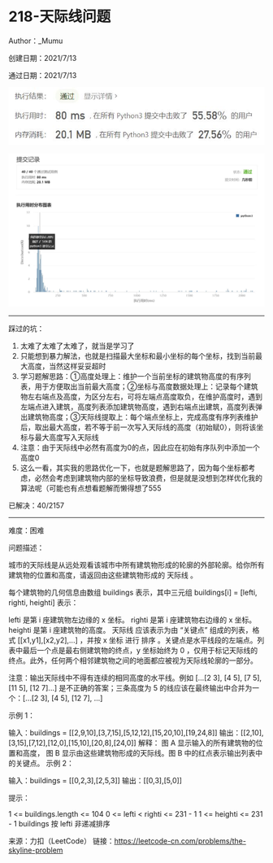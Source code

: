 # 218-天际线问题

Author：_Mumu

创建日期：2021/7/13

通过日期：2021/7/13

![](https://github.com/Mumulhy/LeetCode/blob/master/218-天际线问题/通过截图2.jpg)

![](https://github.com/Mumulhy/LeetCode/blob/master/218-天际线问题/通过截图1.jpg)

*****

踩过的坑：

1. 太难了太难了太难了，就当是学习了
2. 只能想到暴力解法，也就是扫描最大坐标和最小坐标的每个坐标，找到当前最大高度，当然这样妥妥超时
3. 学习题解思路：①高度处理上：维护一个当前坐标的建筑物高度的有序列表，用于方便取出当前最大高度；②坐标与高度数据处理上：记录每个建筑物左右端点及高度，为区分左右，可将左端点高度取负，在维护高度时，遇到左端点进入建筑，高度列表添加建筑物高度，遇到右端点出建筑，高度列表弹出建筑物高度；③天际线提取上：每个端点坐标上，完成高度有序列表维护后，取出最大高度，若不等于前一次写入天际线的高度（初始赋0），则将该坐标与最大高度写入天际线
4. 注意：由于天际线中必然有高度为0的点，因此应在初始有序队列中添加一个高度0
5. 这么一看，其实我的思路优化一下，也就是题解思路了，因为每个坐标都考虑，必然会考虑到建筑物内部的坐标导致浪费，但是就是没想到怎样优化我的算法呢（可能也有点想看题解而懒得想了555

已解决：40/2157

*****

难度：困难

问题描述：

城市的天际线是从远处观看该城市中所有建筑物形成的轮廓的外部轮廓。给你所有建筑物的位置和高度，请返回由这些建筑物形成的 天际线 。

每个建筑物的几何信息由数组 buildings 表示，其中三元组 buildings[i] = [lefti, righti, heighti] 表示：

lefti 是第 i 座建筑物左边缘的 x 坐标。
righti 是第 i 座建筑物右边缘的 x 坐标。
heighti 是第 i 座建筑物的高度。
天际线 应该表示为由 “关键点” 组成的列表，格式 [[x1,y1],[x2,y2],...] ，并按 x 坐标 进行 排序 。关键点是水平线段的左端点。列表中最后一个点是最右侧建筑物的终点，y 坐标始终为 0 ，仅用于标记天际线的终点。此外，任何两个相邻建筑物之间的地面都应被视为天际线轮廓的一部分。

注意：输出天际线中不得有连续的相同高度的水平线。例如 [...[2 3], [4 5], [7 5], [11 5], [12 7]...] 是不正确的答案；三条高度为 5 的线应该在最终输出中合并为一个：[...[2 3], [4 5], [12 7], ...]

 

示例 1：


输入：buildings = [[2,9,10],[3,7,15],[5,12,12],[15,20,10],[19,24,8]]
输出：[[2,10],[3,15],[7,12],[12,0],[15,10],[20,8],[24,0]]
解释：
图 A 显示输入的所有建筑物的位置和高度，
图 B 显示由这些建筑物形成的天际线。图 B 中的红点表示输出列表中的关键点。
示例 2：

输入：buildings = [[0,2,3],[2,5,3]]
输出：[[0,3],[5,0]]


提示：

1 <= buildings.length <= 104
0 <= lefti < righti <= 231 - 1
1 <= heighti <= 231 - 1
buildings 按 lefti 非递减排序

来源：力扣（LeetCode）
链接：https://leetcode-cn.com/problems/the-skyline-problem